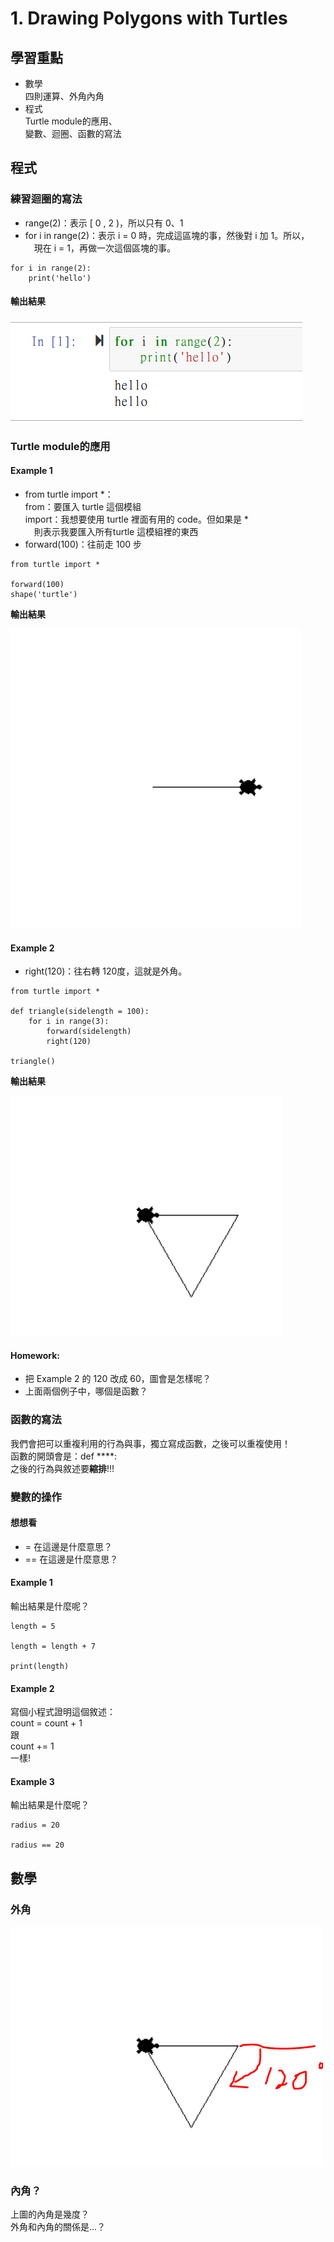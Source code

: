 # 1. Drawing Polygons with Turtles

## 學習重點

* 數學\
  四則運算、外角內角
* 程式\
  Turtle module的應用、\
  變數、迴圈、函數的寫法

## 程式

### 練習迴圈的寫法

* range(2)：表示 \[ 0 , 2 )，所以只有 0、1
* for i in range(2)：表示 i = 0 時，完成這區塊的事，然後對 i 加 1。所以，\
  　現在 i = 1，再做一次這個區塊的事。

```
for i in range(2):
    print('hello')
```

#### 輸出結果

![](../.gitbook/assets/圖片.png)

### Turtle module的應用

#### Example 1

* from turtle import \*：\
  from：要匯入 turtle 這個模組\
  import：我想要使用 turtle  裡面有用的 code。但如果是 \*\
  　則表示我要匯入所有turtle 這模組裡的東西
* forward(100)：往前走 100 步

```
from turtle import *

forward(100)
shape('turtle')
```

**輸出結果**

![](<../.gitbook/assets/圖片 (4).png>)

#### Example 2

* right(120)：往右轉 120度，這就是外角。

```
from turtle import *

def triangle(sidelength = 100):
    for i in range(3):
        forward(sidelength)
        right(120)

triangle()
```

**輸出結果**

![](<../.gitbook/assets/圖片 (7).png>)

#### Homework:

* 把 Example 2 的 120 改成 60，圖會是怎樣呢？
* 上面兩個例子中，哪個是函數？

### 函數的寫法

我們會把可以重複利用的行為與事，獨立寫成函數，之後可以重複使用！\
函數的開頭會是：def \*\*\*\*:\
之後的行為與敘述要**縮排**!!!

### **變數的操作**

#### **想想看**

* \= 在這邊是什麼意思？
* \==  在這邊是什麼意思？

#### Example 1

輸出結果是什麼呢？

```
length = 5

length = length + 7

print(length)
```

#### Example 2

寫個小程式證明這個敘述：\
count = count + 1\
跟\
count += 1\
一樣!

#### Example 3

輸出結果是什麼呢？

```
radius = 20

radius == 20
```

## 數學

### 外角

![](<../.gitbook/assets/圖片 (5).png>)

### 內角？

上圖的內角是幾度？\
外角和內角的關係是…？
